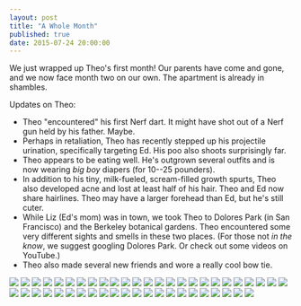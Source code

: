 ```yaml
---
layout: post
title: "A Whole Month"
published: true
date: 2015-07-24 20:00:00
---
```


We just wrapped up Theo's first month! Our parents have come and gone, and we now face month two on our own. The apartment is already in shambles.

Updates on Theo:

- Theo "encountered" his first Nerf dart. It might have shot out of a Nerf gun held by his father. Maybe.
- Perhaps in retaliation, Theo has recently stepped up his projectile urination, specifically targeting Ed. His poo also shoots surprisingly far.
- Theo appears to be eating well. He's outgrown several outfits and is now wearing *big boy* diapers (for 10--25 pounders).
- In addition to his tiny, milk-fueled, scream-filled growth spurts, Theo also developed acne and lost at least half of his hair. Theo and Ed now share hairlines. Theo may have a larger forehead than Ed, but he's still cuter.
- While Liz (Ed's mom) was in town, we took Theo to Dolores Park (in San Francisco) and the Berkeley botanical gardens. Theo encountered some very different sights and smells in these two places. (For those not *in the know*, we suggest googling Dolores Park. Or check out some videos on YouTube.)
- Theo also made several new friends and wore a really cool bow tie.

![](https://dl.dropboxusercontent.com/u/72656879/Theo/Set5Favorites/DSCF4782.jpg)
![](https://dl.dropboxusercontent.com/u/72656879/Theo/Set5Favorites/DSCF4786.jpg)
![](https://dl.dropboxusercontent.com/u/72656879/Theo/Set5Favorites/DSCF4813.jpg)
![](https://dl.dropboxusercontent.com/u/72656879/Theo/Set5Favorites/DSCF4817.jpg)
![](https://dl.dropboxusercontent.com/u/72656879/Theo/Set5Favorites/DSCF4820.jpg)
![](https://dl.dropboxusercontent.com/u/72656879/Theo/Set5Favorites/DSCF4827.jpg)
![](https://dl.dropboxusercontent.com/u/72656879/Theo/Set5Favorites/DSCF4843.jpg)
![](https://dl.dropboxusercontent.com/u/72656879/Theo/Set5Favorites/DSCF4855.jpg)
![](https://dl.dropboxusercontent.com/u/72656879/Theo/Set5Favorites/DSCF4859.jpg)
![](https://dl.dropboxusercontent.com/u/72656879/Theo/Set5Favorites/DSCF4860.jpg)
![](https://dl.dropboxusercontent.com/u/72656879/Theo/Set5Favorites/DSCF4864.jpg)
![](https://dl.dropboxusercontent.com/u/72656879/Theo/Set5Favorites/DSCF4872.jpg)
![](https://dl.dropboxusercontent.com/u/72656879/Theo/Set5Favorites/DSCF4880.jpg)
![](https://dl.dropboxusercontent.com/u/72656879/Theo/Set5Favorites/DSCF4886.jpg)
![](https://dl.dropboxusercontent.com/u/72656879/Theo/Set5Favorites/DSCF4901.jpg)
![](https://dl.dropboxusercontent.com/u/72656879/Theo/Set5Favorites/DSCF4905.jpg)
![](https://dl.dropboxusercontent.com/u/72656879/Theo/Set5Favorites/DSCF4908.jpg)
![](https://dl.dropboxusercontent.com/u/72656879/Theo/Set5Favorites/DSCF4913.jpg)
![](https://dl.dropboxusercontent.com/u/72656879/Theo/Set5Favorites/DSCF4917.jpg)
![](https://dl.dropboxusercontent.com/u/72656879/Theo/Set5Favorites/DSCF4923.jpg)
![](https://dl.dropboxusercontent.com/u/72656879/Theo/Set5Favorites/DSCF4924.jpg)
![](https://dl.dropboxusercontent.com/u/72656879/Theo/Set5Favorites/DSCF4925.jpg)
![](https://dl.dropboxusercontent.com/u/72656879/Theo/Set5Favorites/DSCF4941.jpg)
![](https://dl.dropboxusercontent.com/u/72656879/Theo/Set5Favorites/DSCF4947.jpg)
![](https://dl.dropboxusercontent.com/u/72656879/Theo/Set5Favorites/DSCF4949.jpg)
![](https://dl.dropboxusercontent.com/u/72656879/Theo/Set5Favorites/DSCF4958.jpg)
![](https://dl.dropboxusercontent.com/u/72656879/Theo/Set5Favorites/DSCF4961.jpg)
![](https://dl.dropboxusercontent.com/u/72656879/Theo/Set5Favorites/DSCF4966.jpg)
![](https://dl.dropboxusercontent.com/u/72656879/Theo/Set5Favorites/DSCF4976.jpg)
![](https://dl.dropboxusercontent.com/u/72656879/Theo/Set5Favorites/DSCF4981.jpg)
![](https://dl.dropboxusercontent.com/u/72656879/Theo/Set5Favorites/DSCF4983.jpg)
![](https://dl.dropboxusercontent.com/u/72656879/Theo/Set5Favorites/DSCF4984.jpg)
![](https://dl.dropboxusercontent.com/u/72656879/Theo/Set5Favorites/DSCF4985.jpg)
![](https://dl.dropboxusercontent.com/u/72656879/Theo/Set5Favorites/DSCF4986.jpg)
![](https://dl.dropboxusercontent.com/u/72656879/Theo/Set5Favorites/DSCF4995.jpg)
![](https://dl.dropboxusercontent.com/u/72656879/Theo/Set5Favorites/DSCF5013.jpg)
![](https://dl.dropboxusercontent.com/u/72656879/Theo/Set5Favorites/DSCF5014.jpg)
![](https://dl.dropboxusercontent.com/u/72656879/Theo/Set5Favorites/DSCF5031.jpg)
![](https://dl.dropboxusercontent.com/u/72656879/Theo/Set5Favorites/DSCF5033.jpg)
![](https://dl.dropboxusercontent.com/u/72656879/Theo/Set5Favorites/DSCF5142.jpg)
![](https://dl.dropboxusercontent.com/u/72656879/Theo/Set5Favorites/DSCF5168.jpg)
![](https://dl.dropboxusercontent.com/u/72656879/Theo/Set5Favorites/DSCF5228.jpg)
![](https://dl.dropboxusercontent.com/u/72656879/Theo/Set5Favorites/DSCF5249.jpg)
![](https://dl.dropboxusercontent.com/u/72656879/Theo/Set5Favorites/DSCF5256.jpg)
![](https://dl.dropboxusercontent.com/u/72656879/Theo/Set5Favorites/DSCF5266.jpg)
![](https://dl.dropboxusercontent.com/u/72656879/Theo/Set5Favorites/DSCF5267.jpg)
![](https://dl.dropboxusercontent.com/u/72656879/Theo/Set5Favorites/DSCF5018.jpg)
